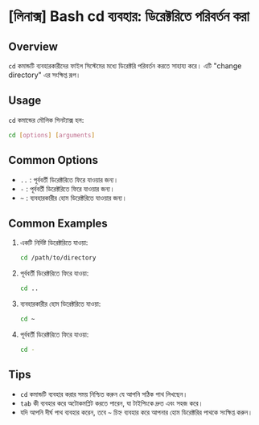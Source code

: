 # [লিনাক্স] Bash cd ব্যবহার: ডিরেক্টরিতে পরিবর্তন করা

## Overview
`cd` কমান্ডটি ব্যবহারকারীদের ফাইল সিস্টেমের মধ্যে ডিরেক্টরি পরিবর্তন করতে সাহায্য করে। এটি "change directory" এর সংক্ষিপ্ত রূপ।

## Usage
`cd` কমান্ডের মৌলিক সিনট্যাক্স হল:

```bash
cd [options] [arguments]
```

## Common Options
- `..` : পূর্ববর্তী ডিরেক্টরিতে ফিরে যাওয়ার জন্য।
- `-` : পূর্ববর্তী ডিরেক্টরিতে ফিরে যাওয়ার জন্য।
- `~` : ব্যবহারকারীর হোম ডিরেক্টরিতে যাওয়ার জন্য।

## Common Examples
1. একটি নির্দিষ্ট ডিরেক্টরিতে যাওয়া:
   ```bash
   cd /path/to/directory
   ```

2. পূর্ববর্তী ডিরেক্টরিতে ফিরে যাওয়া:
   ```bash
   cd ..
   ```

3. ব্যবহারকারীর হোম ডিরেক্টরিতে যাওয়া:
   ```bash
   cd ~
   ```

4. পূর্ববর্তী ডিরেক্টরিতে ফিরে যাওয়া:
   ```bash
   cd -
   ```

## Tips
- `cd` কমান্ডটি ব্যবহার করার সময় নিশ্চিত করুন যে আপনি সঠিক পাথ লিখছেন।
- `tab` কী ব্যবহার করে অটোকমপ্লিট করতে পারেন, যা টাইপিংকে দ্রুত এবং সহজ করে।
- যদি আপনি দীর্ঘ পাথ ব্যবহার করেন, তবে `~` চিহ্ন ব্যবহার করে আপনার হোম ডিরেক্টরির পাথকে সংক্ষিপ্ত করুন।